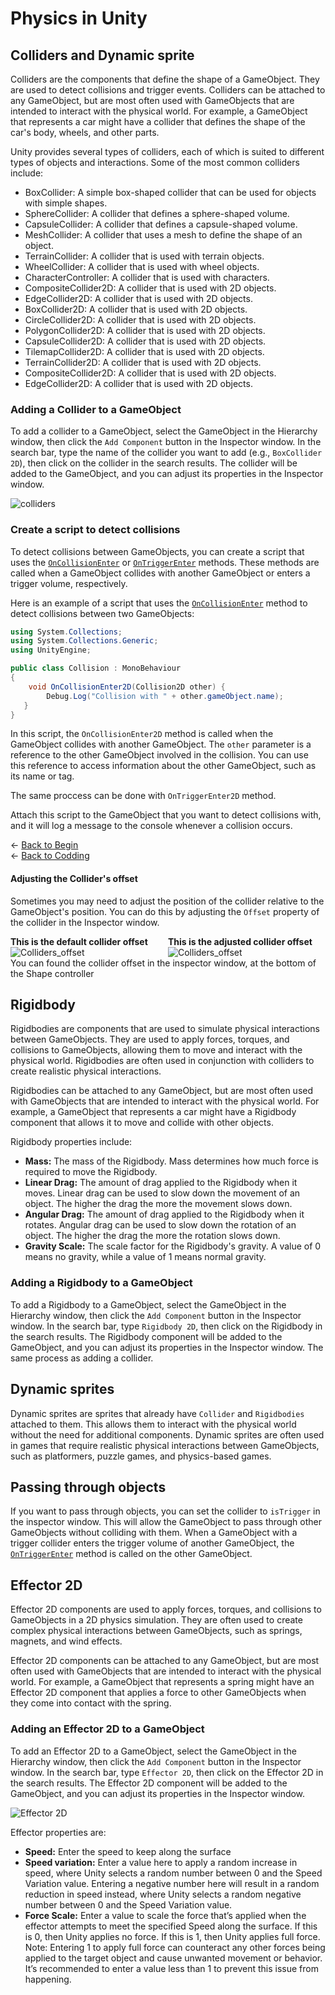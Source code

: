 # Physics in Unity

## Colliders and Dynamic sprite

Colliders are the components that define the shape of a GameObject. They are used to detect collisions and trigger events. Colliders can be attached to any GameObject, but are most often used with GameObjects that are intended to interact with the physical world. For example, a GameObject that represents a car might have a collider that defines the shape of the car's body, wheels, and other parts.

Unity provides several types of colliders, each of which is suited to different types of objects and interactions. Some of the most common colliders include:

- BoxCollider: A simple box-shaped collider that can be used for objects with simple shapes.
- SphereCollider: A collider that defines a sphere-shaped volume.
- CapsuleCollider: A collider that defines a capsule-shaped volume.
- MeshCollider: A collider that uses a mesh to define the shape of an object.
- TerrainCollider: A collider that is used with terrain objects.
- WheelCollider: A collider that is used with wheel objects.
- CharacterController: A collider that is used with characters.
- CompositeCollider2D: A collider that is used with 2D objects.
- EdgeCollider2D: A collider that is used with 2D objects.
- BoxCollider2D: A collider that is used with 2D objects.
- CircleCollider2D: A collider that is used with 2D objects.
- PolygonCollider2D: A collider that is used with 2D objects.
- CapsuleCollider2D: A collider that is used with 2D objects.
- TilemapCollider2D: A collider that is used with 2D objects.
- TerrainCollider2D: A collider that is used with 2D objects.
- CompositeCollider2D: A collider that is used with 2D objects.
- EdgeCollider2D: A collider that is used with 2D objects.

### Adding a Collider to a GameObject

To add a collider to a GameObject, select the GameObject in the Hierarchy window, then click the `Add Component` button in the Inspector window. In the search bar, type the name of the collider you want to add (e.g., `BoxCollider 2D`), then click on the collider in the search results. The collider will be added to the GameObject, and you can adjust its properties in the Inspector window.

![colliders](./assets/colliders.png)


### Create a script to detect collisions

To detect collisions between GameObjects, you can create a script that uses the [`OnCollisionEnter`](./OnCollisionEnter.md) or [`OnTriggerEnter`](./OnTriggerEnter.md) methods. These methods are called when a GameObject collides with another GameObject or enters a trigger volume, respectively.

Here is an example of a script that uses the [`OnCollisionEnter`](./OnCollisionEnter.md) method to detect collisions between two GameObjects:

```csharp
using System.Collections;
using System.Collections.Generic;
using UnityEngine;

public class Collision : MonoBehaviour
{
    void OnCollisionEnter2D(Collision2D other) {
        Debug.Log("Collision with " + other.gameObject.name);
   }
}

```

In this script, the `OnCollisionEnter2D` method is called when the GameObject collides with another GameObject. The `other` parameter is a reference to the other GameObject involved in the collision. You can use this reference to access information about the other GameObject, such as its name or tag.

The same proccess can be done with `OnTriggerEnter2D` method.


 Attach this script to the GameObject that you want to detect collisions with, and it will log a message to the console whenever a collision occurs.

 &larr; [Back to Begin](./readme.md)\
 &larr; [Back to Codding](./Coding_unity.md)

#### Adjusting the Collider's offset

Sometimes you may need to adjust the position of the collider relative to the GameObject's position. You can do this by adjusting the `Offset` property of the collider in the Inspector window.
<div style="float:left;width:50%">
    <b>This is the default collider offset</b>
    <img src="./assets/collider_offset.png" alt="Colliders_offset">
</div>
<div style="float:left;width:50%">
    <b>This is the adjusted collider offset</b> 
    <img src="./assets/adjusted_collider_offset.png" alt="Colliders_offset">
</div>
<div style="clear:both"></div>
You can found the collider offset in the inspector window, at the bottom of the Shape controller

## Rigidbody

Rigidbodies are components that are used to simulate physical interactions between GameObjects. They are used to apply forces, torques, and collisions to GameObjects, allowing them to move and interact with the physical world. Rigidbodies are often used in conjunction with colliders to create realistic physical interactions.

Rigidbodies can be attached to any GameObject, but are most often used with GameObjects that are intended to interact with the physical world. For example, a GameObject that represents a car might have a Rigidbody component that allows it to move and collide with other objects.

Rigidbody properties include:

- **Mass:** The mass of the Rigidbody. Mass determines how much force is required to move the Rigidbody.
- **Linear Drag:** The amount of drag applied to the Rigidbody when it moves. Linear drag can be used to slow down the movement of an object. The higher the drag the more the movement slows down.
- **Angular Drag:** The amount of drag applied to the Rigidbody when it rotates. Angular drag can be used to slow down the rotation of an object. The higher the drag the more the rotation slows down.
- **Gravity Scale:** The scale factor for the Rigidbody's gravity. A value of 0 means no gravity, while a value of 1 means normal gravity.

### Adding a Rigidbody to a GameObject

To add a Rigidbody to a GameObject, select the GameObject in the Hierarchy window, then click the `Add Component` button in the Inspector window. In the search bar, type `Rigidbody 2D`, then click on the Rigidbody in the search results. The Rigidbody component will be added to the GameObject, and you can adjust its properties in the Inspector window. The same process as adding a collider.


## Dynamic sprites

Dynamic sprites are sprites that already have `Collider` and `Rigidbodies` attached to them. This allows them to interact with the physical world without the need for additional components. Dynamic sprites are often used in games that require realistic physical interactions between GameObjects, such as platformers, puzzle games, and physics-based games.

## Passing through objects

If you want to pass through objects, you can set the collider to `isTrigger` in the inspector window. This will allow the GameObject to pass through other GameObjects without colliding with them. When a GameObject with a trigger collider enters the trigger volume of another GameObject, the [`OnTriggerEnter`](./OnTriggerEnter.md) method is called on the other GameObject.

## Effector 2D

Effector 2D components are used to apply forces, torques, and collisions to GameObjects in a 2D physics simulation. They are often used to create complex physical interactions between GameObjects, such as springs, magnets, and wind effects.

Effector 2D components can be attached to any GameObject, but are most often used with GameObjects that are intended to interact with the physical world. For example, a GameObject that represents a spring might have an Effector 2D component that applies a force to other GameObjects when they come into contact with the spring.

### Adding an Effector 2D to a GameObject

To add an Effector 2D to a GameObject, select the GameObject in the Hierarchy window, then click the `Add Component` button in the Inspector window. In the search bar, type `Effector 2D`, then click on the Effector 2D in the search results. The Effector 2D component will be added to the GameObject, and you can adjust its properties in the Inspector window.

![Effector 2D](./assets/effector_2d.png)

Effector properties are:
- **Speed:** Enter the speed to keep along the surface
- **Speed variation:** Enter a value here to apply a random increase in speed, where Unity selects a random number between 0 and the Speed Variation value. Entering a negative number here will result in a random reduction in speed instead, where Unity selects a random negative number between 0 and the Speed Variation value.
- **Force Scale:** Enter a value to scale the force that’s applied when the effector attempts to meet the specified Speed along the surface. If this is 0, then Unity applies no force. If this is 1, then Unity applies full force. Note: Entering 1 to apply full force can counteract any other forces being applied to the target object and cause unwanted movement or behavior. It’s recommended to enter a value less than 1 to prevent this issue from happening.